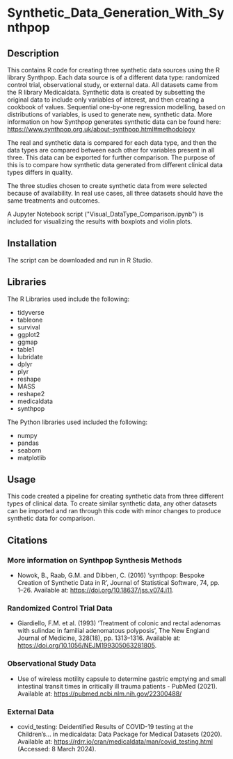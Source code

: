 # Synthetic_Data_Generation_With_Synthpop


## Description

This contains R code for creating three synthetic data sources using the R library Synthpop.  Each data source is of a different data type: randomized control trial, observational study, or external data. All datasets came from the R library Medicaldata. Synthetic data is created by subsetting the original data to include only variables of interest, and then creating a cookbook of values.  Sequential one-by-one regression modelling, based on distributions of variables, is used to generate new, synthetic data.  More information on how Synthpop generates synthetic data can be found here:
https://www.synthpop.org.uk/about-synthpop.html#methodology

The real and synthetic data is compared for each data type, and then the data types are compared between each other for variables present in all three.  This data can be exported for further comparison.  The purpose of this is to compare how synthetic data generated from different clinical data types differs in quality.

The three studies chosen to create synthetic data from were selected because of availability.  In real use cases, all three datasets should have the same treatments and outcomes.  

A Jupyter Notebook script ("Visual_DataType_Comparison.ipynb") is included for visualizing the results with boxplots and violin plots.

## Installation

The script can be downloaded and run in R Studio.

## Libraries

The R Libraries used include the following:

- tidyverse
- tableone
- survival
- ggplot2
- ggmap
- table1
- lubridate
- dplyr
- plyr
- reshape
- MASS
- reshape2
- medicaldata
- synthpop

The Python libraries used included the following:

- numpy
- pandas
- seaborn
- matplotlib

## Usage

This code created a pipeline for creating synthetic data from three different types of clinical data.  To create similar synthetic data, any other datasets can be imported and ran through this code with minor changes to produce synthetic data for comparison. 

## Citations

### More information on Synthpop Synthesis Methods

- Nowok, B., Raab, G.M. and Dibben, C. (2016) ‘synthpop: Bespoke Creation of Synthetic Data in R’, Journal of Statistical Software, 74, pp. 1–26. Available at: https://doi.org/10.18637/jss.v074.i11.


### Randomized Control Trial Data

- Giardiello, F.M. et al. (1993) ‘Treatment of colonic and rectal adenomas with sulindac in familial adenomatous polyposis’, The New England Journal of Medicine, 328(18), pp. 1313–1316. Available at: https://doi.org/10.1056/NEJM199305063281805.

### Observational Study Data

- Use of wireless motility capsule to determine gastric emptying and small intestinal transit times in critically ill trauma patients - PubMed (2021). Available at: https://pubmed.ncbi.nlm.nih.gov/22300488/ 

### External Data

- covid_testing: Deidentified Results of COVID-19 testing at the Children’s... in medicaldata: Data Package for Medical Datasets (2020). Available at: https://rdrr.io/cran/medicaldata/man/covid_testing.html (Accessed: 8 March 2024).




